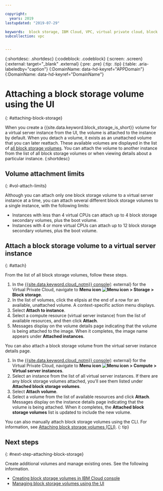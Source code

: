 ```yaml
---

copyright:
  years: 2019
lastupdated: "2019-07-29"

keywords:  block storage, IBM Cloud, VPC, virtual private cloud, block storage volume, volume, volume attachment, virtual server instance, instance
subcollection: vpc


---
```


{:shortdesc: .shortdesc}
{:codeblock: .codeblock}
{:screen: .screen}
{:external: target="_blank" .external}
{:pre: .pre}
{:tip: .tip}
{:table: .aria-labeledby="caption"}
{:DomainName: data-hd-keyref="APPDomain"}
{:DomainName: data-hd-keyref="DomainName"}

# Attaching a block storage volume using the UI
{: #attaching-block-storage}

When you create a {{site.data.keyword.block_storage_is_short}} volume for a virtual server instance from the UI, the volume is attached to the instance by default. When you detach a volume, it exists as an unattached volume that you can later reattach.  These available volumes are displayed in the list of [all block storage volumes](/docs/vpc?topic=vpc-viewing-block-storage#viewvols). You can attach the volume to another instance from the list of all block storage volumes or when viewing details about a particular instance.
{:shortdesc}

## Volume attachment limits
{: #vol-attach-limits}

Although you can attach only one block storage volume to a virtual server instance at a time, you can attach several different block storage volumes to a single instance, with the following limits:

* Instances with less than 4 virtual CPUs can attach up to 4 block storage secondary volumes, plus the boot volume.
* Instances with 4 or more virtual CPUs can attach up to 12 block storage secondary volumes, plus the boot volume.

## Attach a block storage volume to a virtual server instance
{: #attach}

From the list of all block storage volumes, follow these steps.

1. In the [{{site.data.keyword.cloud_notm}} console](https://{DomainName}/vpc){: external} for the Virtual Private Cloud, navigate to **Menu icon ![Menu icon](../../icons/icon_hamburger.svg) > Storage > Block storage**.
1. In the list of volumes, click the elipsis at the end of a row for an available, unattached volume.  A context-specific action menu displays.
1. Select **Attach to instance**.
1. Select a compute resource (virtual server instance) from the list of available resources, and then click **Attach**.
1. Messages display on the volume details page indicating that the volume is being attached to the image.  When it completes, the image name appears under **Attached instances**.

You can also attach a block storage volume from the virtual server instance details page.

1. In the [{{site.data.keyword.cloud_notm}} console](https://{DomainName}/vpc){: external} for the Virtual Private Cloud, navigate to **Menu icon ![Menu icon](../../icons/icon_hamburger.svg) > Compute > Virtual server instances**.
1. Select an instance from the list of all virtual server instances. If there are any block storage volumes attached, you'll see them listed under **Attached block storage volumes**.
1. Select **Attach volume**.
1. Select a volume from the list of available resources and click **Attach**. Messages display on the instance details page indicating that the volume is being attached.  When it completes, the **Attached block storage volumes** list is updated to include the new volume.

You can also manually attach block storage volumes using the CLI. For information, see [Attaching block storage volumes (CLI)](/docs/vpc?topic=vpc-attaching-block-storage-cli).
{: tip}

## Next steps
{: #next-step-attaching-block-storage}

Create additional volumes and manage existing ones. See the following information.

* [Creating block storage volumes in IBM Cloud console](/docs/vpc?topic=vpc-creating-block-storage)
* [Managing block storage volumes using the UI](/docs/vpc?topic=vpc-managing-block-storage)
